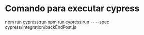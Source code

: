 # Comando para executar cypress
npm run cypress:run
npm run cypress:run -- --spec cypress/integration/backEndPost.js
